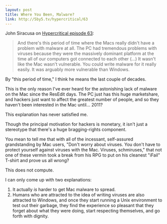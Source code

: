 ```yaml
---
layout: post
title: Where You Been, Malware?
link: http://5by5.tv/hypercritical/63
---
```


John Siracusa on [Hypercritical episode 63](http://5by5.tv/hypercritical/63):

> And there's this period of time where the Macs really didn't have a problem with malware at all. The PC had tremendous problems with viruses because they were the massively dominant platform at the time all of our computers got connected to each other (...) It wasn't like the Mac wasn't vulnerable. You could write malware for it really easily. It was arguably more vulnerable than Windows.

By "this period of time," I think he means the last couple of decades.

This is the only reason I've ever heard for the astonishing lack of malware on the Mac since the ResEdit days. The PC just has this huge marketshare, and hackers just want to affect the greatest number of people, and so they haven't been interested in the Mac until... 2011?

This explanation has never satisfied me.

Though the principal motivation for hackers is monetary, it isn't just a stereotype that there's a huge bragging-rights component.

You mean to tell me that with all of the incessant, self-assured grandstanding by Mac users, "Don't worry about viruses. You don't have to protect yourself against viruses with the Mac. Viruses, schmiruses," that not one of these vermin took a break from his RPG to put on his cleanest "iFail" T-shirt and prove us all wrong?

This does not compute.

I can only come up with two explanations:

1. It actually *is* harder to get Mac malware to spread.
2. Humans who are attracted to the idea of writing viruses are also attracted to Windows, and once they start running a Unix environment to test out their garbage, they find the experience so pleasant that they forget about what they were doing, start respecting themselves, and go forth with dignity.